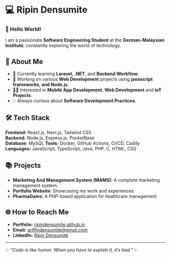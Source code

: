 # 💻 Ripin Densumite

### 👋 Hello World!
I am a passionate **Software Engineering Student** at the **German-Malaysian Institute**, constantly exploring the world of technology.

## 🚀 About Me
- 🌱 Currently learning **Laravel, .NET**, and **Backend Workflow**.
- 🔭 Working on various **Web Development** projects using **javascript frameworks, and Node.js**.
- 👨‍💻 Interested in **Mobile App Development**, **Web Development** and **IoT Projects**.
- 💡 Always curious about **Software Development Practices**.

## 🛠️ Tech Stack
**Frontend:** React.js, Next.js, Tailwind CSS  
**Backend:** Node.js, Express.js, PocketBase  
**Database:** MySQL
**Tools:** Docker, GitHub Actions, CI/CD, Caddy  
**Languages:** JavaScript, TypeScript, Java, PHP, C, HTML, CSS

## 📚 Projects
- **Marketing And Management System (MAMS)**: A complete marketing management system.
- **Portfolio Website**: Showcasing my work and experiences.
- **PharmaGains**: A PHP-based application for healthcare management.

## 🌐 How to Reach Me
- **Portfolio:** [ripindensumite.github.io](https://ripindensumite.github.io)
- **Email:** ariffindensumite@gmail.com
- **LinkedIn:** [Ripin Densumite](https://www.linkedin.com/in/arifindensumite)

---
✨ _“Code is like humor. When you have to explain it, it’s bad.”_ ✨
